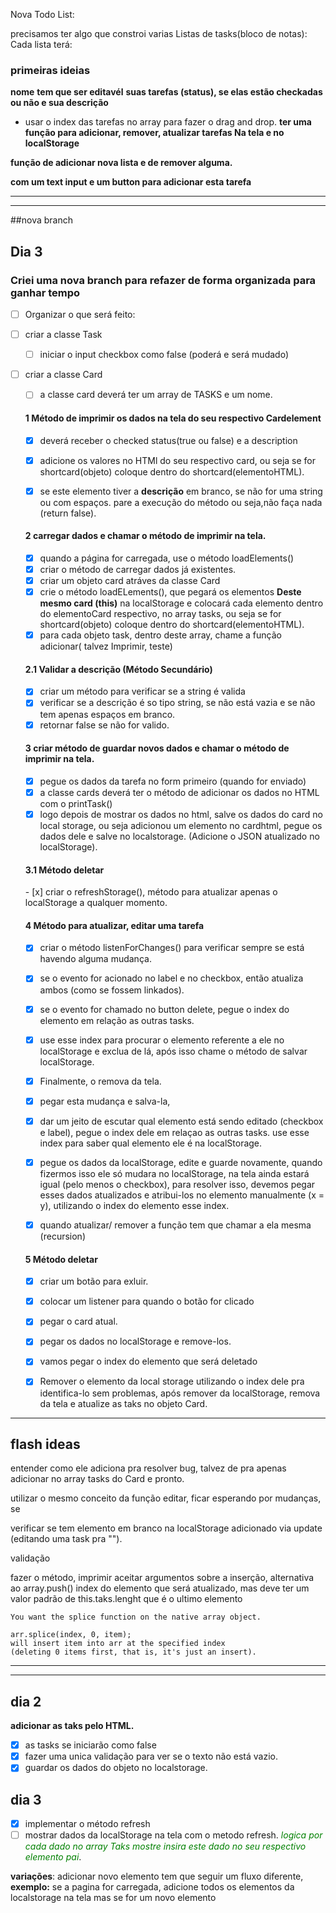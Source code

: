 Nova Todo List:

precisamos ter algo que constroi varias Listas de tasks(bloco de notas):
Cada lista terá:

<h3>primeiras ideias</h3>

**nome**
**tem que ser editavél**
**suas tarefas (status), se elas estão checkadas ou não e sua descrição**
- usar o index das tarefas no array para fazer o drag and drop.
**ter uma função para adicionar, remover, atualizar tarefas Na tela e no localStorage** 

**função de adicionar nova lista e de remover alguma.**


**com um text input e um button para adicionar esta tarefa**

<hr>
<hr>

##nova branch

## Dia 3

<h3>Criei uma nova branch para refazer de forma organizada para ganhar tempo </h3>

    

- [ ] Organizar o que será feito:

- [ ] criar a classe Task
    - [ ] iniciar o input checkbox como false (poderá e será mudado)

- [ ] criar a classe Card
    - [ ] a classe card deverá ter um array de TASKS e um nome.

    

    <h4>1 Método de imprimir os dados na tela do seu respectivo Cardelement</h4>

    - [X] deverá receber o checked status(true ou false) e a description
    - [X] adicione os valores no HTMl do seu respectivo card, ou seja se for shortcard(objeto) coloque dentro do shortcard(elementoHTML).
    - [X] se este elemento tiver a **descrição** em branco, se não for uma string ou com espaços. pare a execução do método ou seja,não faça nada (return false).



    <h4> 2 carregar dados  e chamar o método de imprimir na tela.</h4>

    - [X] quando a página for carregada, use o método loadElements()
    - [x] criar o método de carregar dados já existentes.
    - [x] criar um objeto card atráves da classe Card
    - [x] crie o método loadELements(), que pegará os elementos **Deste mesmo card (this)**  na localStorage e colocará cada elemento dentro do elementoCard respectivo, no array tasks, ou seja se for shortcard(objeto) coloque dentro do shortcard(elementoHTML).
    - [x] para cada objeto task, dentro deste array, chame a função adicionar( talvez Imprimir, teste)

    <h4> 2.1 Validar a descrição (Método Secundário) </h4>

    - [X] criar um método para verificar se a string é valida
    - [X] verificar se a descrição é so tipo string, se não está  vazia e se não tem apenas espaços em branco.
    - [X] retornar false se não for valido.

    <h4>3 criar método de guardar novos dados e chamar o método de imprimir na tela.</h4>

    - [X] pegue os dados da tarefa no form primeiro (quando for enviado)
    - [X] a classe cards deverá ter o método de adicionar  os dados no HTML com  o printTask()
    - [X] logo depois de mostrar os dados no html, salve os dados do card no local storage, ou seja adicionou um elemento no cardhtml, pegue os dados dele e salve no localstorage. (Adicione o JSON atualizado no localStorage).

    <h4> 3.1 Método deletar</h4>
    - [x] criar o refreshStorage(), método para atualizar apenas o localStorage a qualquer momento.
    
    <h4>
        
    </h4>

    <h4> 4 Método para atualizar, editar uma tarefa</h4>


    - [x] criar o método listenForChanges() para verificar sempre se está havendo alguma mudança.
    - [x] se o evento for acionado no label e no checkbox, então atualiza ambos (como se fossem linkados).
    - [x] se o evento for chamado no button delete, pegue o index do elemento em relação as outras tasks.

    - [X] use esse index para procurar o elemento referente a ele no localStorage e exclua de lá, após isso chame o método de salvar localStorage.

    - [X] Finalmente, o remova da tela.

    - [X] pegar esta mudança e salva-la, 
    - [X] dar um jeito de escutar qual elemento está sendo editado (checkbox e label), pegue o index dele em relaçao as outras tasks. use esse index para saber qual elemento ele é na localStorage.
    - [X] pegue os dados da localStorage, edite e guarde novamente, quando fizermos isso ele só mudara no localStorage, na tela ainda estará igual (pelo menos o checkbox), para resolver isso, devemos pegar esses dados atualizados e atribui-los no elemento manualmente (x = y), utilizando o index do elemento esse index.

    - [X] quando atualizar/ remover a função tem que chamar a ela mesma (recursion)


   <h4> 5 Método deletar</h4>

    - [X] criar um botão para exluir.
    - [X] colocar um listener para quando o botão for clicado
    - [X] pegar o card atual.
    - [X] pegar os dados no localStorage e remove-los.
    - [X] vamos pegar o index do elemento que será deletado
    - [X] Remover o elemento da local storage utilizando o index dele pra identifica-lo sem problemas, após remover da localStorage, remova da tela e atualize as taks no objeto Card.




<hr>

## flash ideas

entender como ele adiciona pra resolver bug, talvez de pra apenas adicionar no array tasks do Card e pronto.

utilizar o mesmo conceito da função editar, ficar esperando por mudanças,
se 

verificar se tem elemento em branco na localStorage adicionado via update (editando uma task pra "").

validação

fazer o método, imprimir aceitar argumentos sobre a inserção, alternativa ao array.push() index do elemento que será atualizado, mas deve ter um valor padrão de this.taks.lenght que é o ultimo elemento 
```
You want the splice function on the native array object.

arr.splice(index, 0, item);
will insert item into arr at the specified index
(deleting 0 items first, that is, it's just an insert).

```

<hr>
<hr>


## dia 2

**adicionar as taks pelo HTML.**
- [X] as tasks se iniciarão como false
- [X] fazer uma unica validação para ver se o texto não está vazio.
- [X] guardar os dados do objeto no localstorage.

## dia 3
- [X] implementar o método refresh
- [ ] mostrar dados da localStorage na tela com o metodo refresh.
<span style="color:green"> *logica por cada dado no array Taks mostre insira este dado no seu respectivo elemento pai*</span>.

**variações**: adicionar novo elemento tem que seguir um fluxo diferente, **exemplo:**
se a pagina for carregada, adicione todos os elementos da localstorage na tela mas se for um novo elemento
